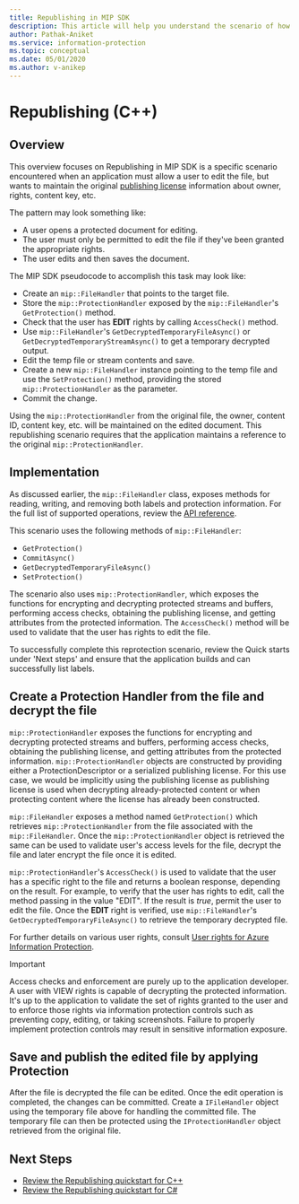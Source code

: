 ```yaml
---
title: Republishing in MIP SDK
description: This article will help you understand the scenario of how to re-use protection handler for republishing scenarios.
author: Pathak-Aniket
ms.service: information-protection
ms.topic: conceptual
ms.date: 05/01/2020
ms.author: v-anikep
---
```


# Republishing (C++)

## Overview

This overview focuses on Republishing in MIP SDK is a specific scenario encountered when an application must allow a user to edit the file, but wants to maintain the original [publishing license](https://techcommunity.microsoft.com/t5/enterprise-mobility-security/licenses-and-certificates-and-how-ad-rms-protects-and-consumes/ba-p/247309) information about owner, rights, content key, etc.

The pattern may look something like:

- A user opens a protected document for editing.
- The user must only be permitted to edit the file if they've been granted the appropriate rights.
- The user edits and then saves the document.

The MIP SDK pseudocode to accomplish this task may look like:

- Create an `mip::FileHandler` that points to the target file.
- Store the `mip::ProtectionHandler` exposed by the `mip::FileHandler`'s `GetProtection()` method.
- Check that the user has **EDIT** rights by calling `AccessCheck()` method.
- Use `mip::FileHandler`'s `GetDecryptedTemporaryFileAsync()` or `GetDecryptedTemporaryStreamAsync()` to get a temporary decrypted output.
- Edit the temp file or stream contents and save.
- Create a new `mip::FileHandler` instance pointing to the temp file and use the `SetProtection()` method, providing the stored `mip::ProtectionHandler` as the parameter.
- Commit the change.

Using the `mip::ProtectionHandler` from the original file, the owner, content ID, content key, etc. will be maintained on the edited document. This republishing scenario requires that the application maintains a reference to the original `mip::ProtectionHandler`.

## Implementation

As discussed earlier, the `mip::FileHandler` class, exposes methods for reading, writing, and removing both labels and protection information. For the full list of supported operations, review the [API reference](./reference/class_mip_filehandler.md#summary).

This scenario uses the following methods of `mip::FileHandler`:

- `GetProtection()`
- `CommitAsync()`
- `GetDecryptedTemporaryFileAsync()`
- `SetProtection()`

The scenario also uses `mip::ProtectionHandler`, which exposes the functions for encrypting and decrypting protected streams and buffers, performing access checks, obtaining the publishing license, and getting attributes from the protected information. The `AccessCheck()` method will be used to validate that the user has rights to edit the file.

To successfully complete this reprotection scenario, review the Quick starts under 'Next steps' and ensure that the application builds and can successfully list labels.

## Create a Protection Handler from the file and decrypt the file

`mip::ProtectionHandler` exposes the functions for encrypting and decrypting protected streams and buffers, performing access checks, obtaining the publishing license, and getting attributes from the protected information. `mip::ProtectionHandler` objects are constructed by providing either a ProtectionDescriptor or a serialized publishing license. For this use case, we would be implicitly using the publishing license as publishing license is used when decrypting already-protected content or when protecting content where the license has already been constructed.

`mip::FileHandler` exposes a method named `GetProtection()` which retrieves `mip::ProtectionHandler` from the file associated with the `mip::FileHandler`. Once the `mip::ProtectionHandler` object is retrieved the same can be used to validate user's access levels for the file, decrypt the file and later encrypt the file once it is edited.

`mip::ProtectionHandler`'s `AccessCheck()` is used to validate that the user has a specific right to the file and returns a boolean response, depending on the result. For example, to verify that the user has rights to edit, call the method passing in the value "EDIT". If the result is *true*, permit the user to edit the file. Once the **EDIT** right is verified, use `mip::FileHandler`'s `GetDecryptedTemporaryFileAsync()` to retrieve the temporary decrypted file.

For further details on various user rights, consult [User rights for Azure Information Protection](/azure/information-protection/configure-usage-rights).

 > [!IMPORTANT]
 > Access checks and enforcement are purely up to the application developer. A user with VIEW rights is capable of decrypting the protected information. It's up to the application to validate the set of rights granted to the user and to enforce those rights via information protection controls such as preventing copy, editing, or taking screenshots. 
 > Failure to properly implement protection controls may result in sensitive information exposure.

## Save and publish the edited file by applying Protection

After the file is decrypted the file can be edited. Once the edit operation is completed, the changes can be committed. Create a `IFileHandler` object using the temporary file above for handling the committed file. The temporary file can then be protected using the `IProtectionHandler` object retrieved from the original file.

## Next Steps

- [Review the Republishing quickstart for C++](quick-file-republishing-cpp.md)
- [Review the Republishing quickstart for C#](quick-file-republishing-sharp.md)